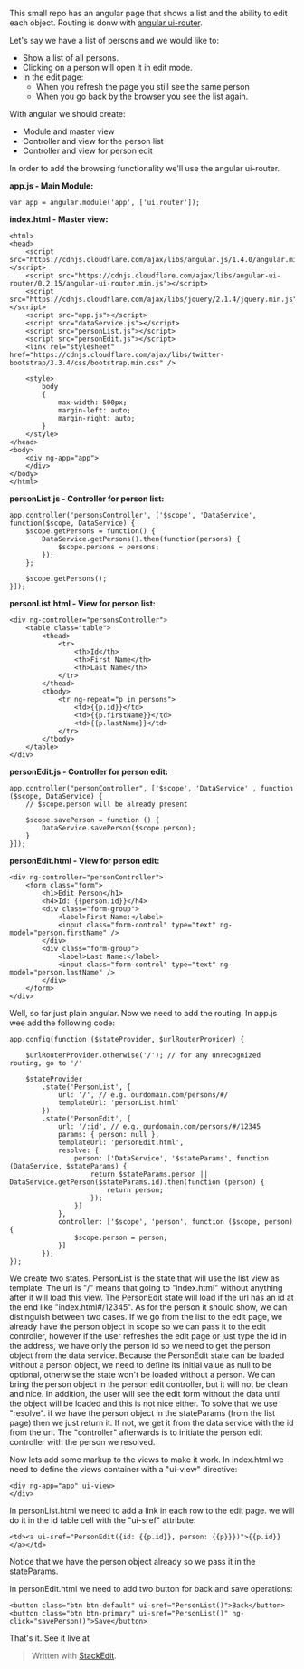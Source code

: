 This small repo has an angular page that shows a list and the ability to edit each object. Routing is donw with [angular ui-router](https://github.com/angular-ui/ui-router).

Let's say we have a list of persons and we would like to:

 - Show a list of all persons.
 - Clicking on a person will open it in edit mode.
 - In the edit page:
	 - When you refresh the page you still see the same person
	 - When you go back by the browser you see the list again.

With angular we should create:

 - Module and master view
 - Controller and view for the person list
 - Controller and view for person edit

In order to add the browsing functionality we'll use the angular ui-router.

**app.js - Main Module:**

    var app = angular.module('app', ['ui.router']);

**index.html - Master view:**

    <html>
	<head>
	    <script src="https://cdnjs.cloudflare.com/ajax/libs/angular.js/1.4.0/angular.min.js"></script>
	    <script src="https://cdnjs.cloudflare.com/ajax/libs/angular-ui-router/0.2.15/angular-ui-router.min.js"></script>
	    <script src="https://cdnjs.cloudflare.com/ajax/libs/jquery/2.1.4/jquery.min.js"></script>
	    <script src="app.js"></script>
	    <script src="dataService.js"></script>
	    <script src="personList.js"></script>
	    <script src="personEdit.js"></script>
	    <link rel="stylesheet" href="https://cdnjs.cloudflare.com/ajax/libs/twitter-bootstrap/3.3.4/css/bootstrap.min.css" />
	
	    <style>
	        body
	        {
	            max-width: 500px;
	            margin-left: auto;
	            margin-right: auto;
	        }
	    </style>
	</head>
	<body>
	    <div ng-app="app">
	    </div>
	</body>
	</html>

**personList.js - Controller for person list:**

    app.controller('personsController', ['$scope', 'DataService', function($scope, DataService) {
        $scope.getPersons = function() {
            DataService.getPersons().then(function(persons) {
                $scope.persons = persons;
            });
        };
    
        $scope.getPersons();
    }]);

**personList.html - View for person list:**

    <div ng-controller="personsController">
	    <table class="table">
	        <thead>
	            <tr>
	                <th>Id</th>
	                <th>First Name</th>
	                <th>Last Name</th>
	            </tr>
	        </thead>
	        <tbody>
	            <tr ng-repeat="p in persons">
	                <td>{{p.id}}</td>
	                <td>{{p.firstName}}</td>
	                <td>{{p.lastName}}</td>
	            </tr>
	        </tbody>
	    </table>
	</div>

**personEdit.js - Controller for person edit:**

    app.controller("personController", ['$scope', 'DataService' , function ($scope, DataService) {
	    // $scope.person will be already present

	    $scope.savePerson = function () {
	        DataService.savePerson($scope.person);
	    }
	}]);

**personEdit.html - View for person edit:**

    <div ng-controller="personController">
	    <form class="form">
	        <h1>Edit Person</h1>
	        <h4>Id: {{person.id}}</h4>
	        <div class="form-group">
	            <label>First Name:</label>
	            <input class="form-control" type="text" ng-model="person.firstName" />
	        </div>
	        <div class="form-group">
	            <label>Last Name:</label>
	            <input class="form-control" type="text" ng-model="person.lastName" />
	        </div>
	    </form>
	</div>

Well, so far just plain angular. Now we need to add the routing. In app.js wee add the following code:

    app.config(function ($stateProvider, $urlRouterProvider) {

	    $urlRouterProvider.otherwise('/'); // for any unrecognized routing, go to '/'
	
	    $stateProvider
	        .state('PersonList', {
	            url: '/', // e.g. ourdomain.com/persons/#/
	            templateUrl: 'personList.html'
	        })
	        .state('PersonEdit', {
	            url: '/:id', // e.g. ourdomain.com/persons/#/12345
	            params: { person: null },
	            templateUrl: 'personEdit.html',
	            resolve: {
	                person: ['DataService', '$stateParams', function (DataService, $stateParams) {
	                    return $stateParams.person || DataService.getPerson($stateParams.id).then(function (person) {
	                        return person;
	                    });
	                }]
	            },
	            controller: ['$scope', 'person', function ($scope, person) {
	                $scope.person = person;
	            }]
	        });
	});

We create two states. PersonList is the state that will use the list view as template. The url is "/" means that going to "index.html" without anything after it will load this view.
The PersonEdit state will load if the url has an id at the end like "index.html#/12345". As for the person it should show, we can distinguish between two cases. If we go from the list to the edit page, we already have the person object in scope so we can pass it to the edit controller, however if the user refreshes the edit page or just type the id in the address, we have only the person id so we need to get the person object from the data service. Because the PersonEdit state can be loaded without a person object, we need to define its initial value as null to be optional, otherwise the state won't be loaded without a person.
We can bring the person object in the person edit controller, but it will not be clean and nice. In addition, the user will see the edit form without the data until the object will be loaded and this is not nice either.
To solve that we use "resolve". if we have the person object in the stateParams (from the list page) then we just return it. If not, we get it from the data service with the id from the url. The "controller" afterwards is to initiate the person edit controller with the person we resolved.

Now lets add some markup to the views to make it work.
In index.html we need to define the views container with a "ui-view" directive:

    <div ng-app="app" ui-view>
    </div>

In personList.html we need to add a link in each row to the edit page. we will do it in the id table cell with the "ui-sref" attribute:

    <td><a ui-sref="PersonEdit({id: {{p.id}}, person: {{p}}})">{{p.id}}</a></td>
Notice that we have the person object already so we pass it in the stateParams.

In personEdit.html we need to add two button for back and save operations:

    <button class="btn btn-default" ui-sref="PersonList()">Back</button>
    <button class="btn btn-primary" ui-sref="PersonList()" ng-click="savePerson()">Save</button>

That's it. See it live at
> Written with [StackEdit](https://stackedit.io/).
